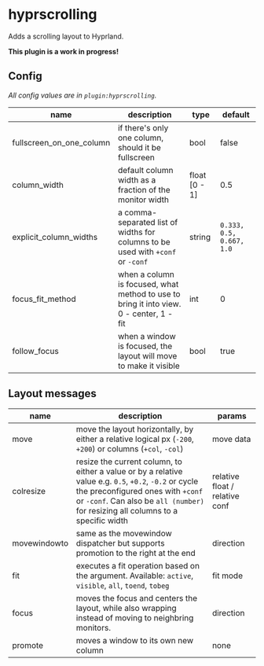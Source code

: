 # hyprscrolling

Adds a scrolling layout to Hyprland.

**This plugin is a work in progress!**

## Config

*All config values are in `plugin:hyprscrolling`.*

| name | description | type | default |
| -- | -- | -- | -- |
| fullscreen_on_one_column | if there's only one column, should it be fullscreen | bool | false |
| column_width | default column width as a fraction of the monitor width | float [0 - 1] | 0.5 |
| explicit_column_widths | a comma-separated list of widths for columns to be used with `+conf` or `-conf` | string | `0.333, 0.5, 0.667, 1.0` |
| focus_fit_method | when a column is focused, what method to use to bring it into view. 0 - center, 1 - fit | int | 0 |
| follow_focus | when a window is focused, the layout will move to make it visible | bool | true |


## Layout messages

| name | description | params |
| --- | --- | --- |
| move | move the layout horizontally, by either a relative logical px (`-200`, `+200`) or columns (`+col`, `-col`) | move data |
| colresize | resize the current column, to either a value or by a relative value e.g. `0.5`, `+0.2`, `-0.2` or cycle the preconfigured ones with `+conf` or `-conf`. Can also be `all (number)` for resizing all columns to a specific width | relative float / relative conf |
| movewindowto | same as the movewindow dispatcher but supports promotion to the right at the end | direction |
| fit | executes a fit operation based on the argument. Available: `active`, `visible`, `all`, `toend`, `tobeg` | fit mode |
| focus | moves the focus and centers the layout, while also wrapping instead of moving to neighbring monitors. | direction |
| promote | moves a window to its own new column | none |